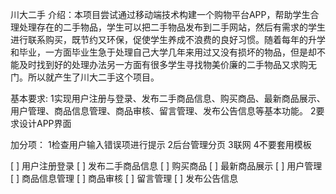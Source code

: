 川大二手
介绍：本项目尝试通过移动端技术构建一个购物平台APP，帮助学生合理处理存在的二手物品，学生可以把二手物品发布到二手网站，然后有需求的学生进行联系购买，既节约又环保，促使学生养成不浪费的良好习惯。随着每年的升学和毕业，一方面毕业生急于处理自己大学几年来用过又没有损坏的物品，但是却不能及时找到好的处理办法另一方面有很多学生寻找物美价廉的二手物品又求购无门。所以就产生了川大二手这个项目。
 
基本要求:
1实现用户注册与登录、发布二手商品信息、购买商品、最新商品展示、用户管理、商品信息管理、商品审核、留言管理、发布公告信息等基本功能。
2要求设计APP界面
                                
加分项：
1检查用户输入错误项进行提示
2后台管理分页
3联网
4不要套用模板

[ ] 用户注册登录
[ ] 发布二手商品信息
[ ] 购买商品
[ ] 最新商品展示
[ ] 用户管理
[ ] 商品信息管理
[ ] 商品审核
[ ] 留言管理
[ ] 发布公告信息
